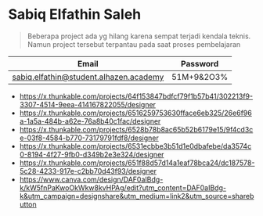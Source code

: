 # Sabiq Elfathin Saleh 

>Beberapa project ada yg hilang karena sempat terjadi kendala teknis. Namun project tersebut terpantau pada saat proses pembelajaran

|Email|Password|
|---|---|
|sabiq.elfathin@student.alhazen.academy|51M+9&2O3%|

- https://x.thunkable.com/projects/64f153847bdfcf79f1b57b41/302213f9-3307-4514-9eea-414167822055/designer
- https://x.thunkable.com/projects/6516259753630fface6eb325/26e6f96a-1a5a-484b-a62e-76a8b40c1fac/designer
- https://x.thunkable.com/projects/6528b78b8ac65b52b6179e15/9f4cd3ce-03f8-4584-b770-73179791fdf8/designer
- https://x.thunkable.com/projects/6531ecbbe3b51d1e0dbafebe/da3574c0-8194-4f27-9fb0-d349b2e3e324/designer
- https://x.thunkable.com/projects/651f88d57d14a1eaf78bca24/dc187578-5c28-4233-917e-c2bb70d43f93/designer
- https://www.canva.com/design/DAF0aIBdg-k/kW5fnPaKwoOkWkw8kvHPAg/edit?utm_content=DAF0aIBdg-k&utm_campaign=designshare&utm_medium=link2&utm_source=sharebutton